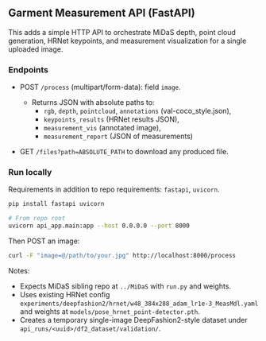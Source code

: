 ## Garment Measurement API (FastAPI)

This adds a simple HTTP API to orchestrate MiDaS depth, point cloud generation, HRNet keypoints, and measurement visualization for a single uploaded image.

### Endpoints

- POST `/process` (multipart/form-data): field `image`.
  - Returns JSON with absolute paths to:
    - `rgb`, `depth`, `pointcloud`, `annotations` (val-coco_style.json),
    - `keypoints_results` (HRNet results JSON),
    - `measurement_vis` (annotated image),
    - `measurement_report` (JSON of measurements)

- GET `/files?path=ABSOLUTE_PATH` to download any produced file.

### Run locally

Requirements in addition to repo requirements: `fastapi`, `uvicorn`.

```bash
pip install fastapi uvicorn

# From repo root
uvicorn api_app.main:app --host 0.0.0.0 --port 8000
```

Then POST an image:

```bash
curl -F "image=@/path/to/your.jpg" http://localhost:8000/process
```

Notes:
- Expects MiDaS sibling repo at `../MiDaS` with `run.py` and weights.
- Uses existing HRNet config `experiments/deepfashion2/hrnet/w48_384x288_adam_lr1e-3_MeasMdl.yaml` and weights at `models/pose_hrnet_point-detector.pth`.
- Creates a temporary single-image DeepFashion2-style dataset under `api_runs/<uuid>/df2_dataset/validation/`.


